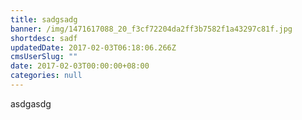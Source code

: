 ```yaml
---
title: sadgsadg
banner: /img/1471617088_20_f3cf72204da2ff3b7582f1a43297c81f.jpg
shortdesc: sadf
updatedDate: 2017-02-03T06:18:06.266Z
cmsUserSlug: ""
date: 2017-02-03T00:00:00+08:00
categories: null
---
```


asdgasdg
